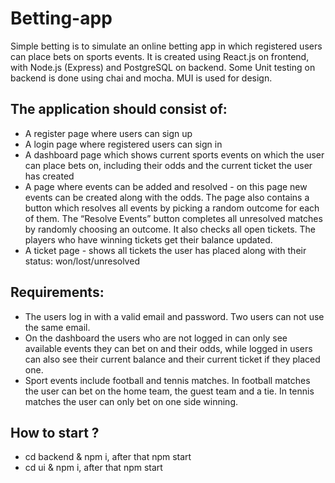 # Betting-app
Simple betting is to simulate an online betting app in which registered users can place bets on sports events. It is created using React.js on frontend, with Node.js (Express) and PostgreSQL on backend. Some Unit testing on backend is done using chai and mocha. MUI is used for design.

## The application should consist of:
* A register page where users can sign up
* A login page where registered users can sign in
* A dashboard page which shows current sports events on which the user can place bets
on, including their odds and the current ticket the user has created
* A page where events can be added and resolved - on this page new events can be
created along with the odds. The page also contains a button which resolves all events
by picking a random outcome for each of them. The “Resolve Events” button completes all unresolved matches by randomly choosing an
outcome. It also checks all open tickets. The players who have winning tickets get their balance
updated.
* A ticket page - shows all tickets the user has placed along with their status:
won/lost/unresolved

## Requirements:
* The users log in with a valid email and password. Two users can not use the same
email.
* On the dashboard the users who are not logged in can only see available events they
can bet on and their odds, while logged in users can also see their current balance and
their current ticket if they placed one.
* Sport events include football and tennis matches. In football matches the user can bet
on the home team, the guest team and a tie. In tennis matches the user can only bet on
one side winning.

## How to start ?
* cd backend & npm i, after that npm start
* cd ui & npm i, after that npm start
